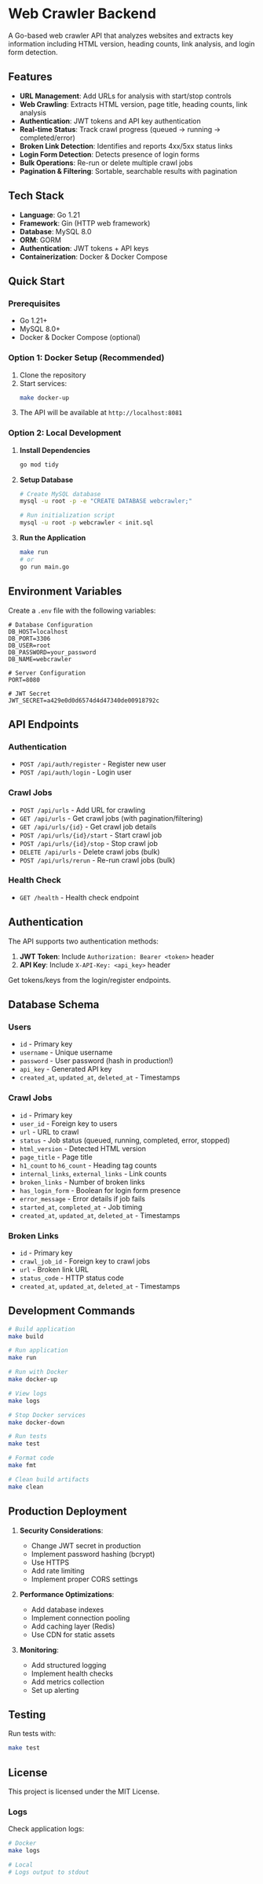 # Web Crawler Backend

A Go-based web crawler API that analyzes websites and extracts key information including HTML version, heading counts, link analysis, and login form detection.

## Features

- **URL Management**: Add URLs for analysis with start/stop controls
- **Web Crawling**: Extracts HTML version, page title, heading counts, link analysis
- **Authentication**: JWT tokens and API key authentication
- **Real-time Status**: Track crawl progress (queued → running → completed/error)
- **Broken Link Detection**: Identifies and reports 4xx/5xx status links
- **Login Form Detection**: Detects presence of login forms
- **Bulk Operations**: Re-run or delete multiple crawl jobs
- **Pagination & Filtering**: Sortable, searchable results with pagination

## Tech Stack

- **Language**: Go 1.21
- **Framework**: Gin (HTTP web framework)
- **Database**: MySQL 8.0
- **ORM**: GORM
- **Authentication**: JWT tokens + API keys
- **Containerization**: Docker & Docker Compose

## Quick Start

### Prerequisites

- Go 1.21+
- MySQL 8.0+
- Docker & Docker Compose (optional)

### Option 1: Docker Setup (Recommended)

1. Clone the repository
2. Start services:
   ```bash
   make docker-up
   ```
4. The API will be available at `http://localhost:8081`

### Option 2: Local Development

1. **Install Dependencies**
   ```bash
   go mod tidy
   ```

2. **Setup Database**
   ```bash
   # Create MySQL database
   mysql -u root -p -e "CREATE DATABASE webcrawler;"
   
   # Run initialization script
   mysql -u root -p webcrawler < init.sql
   ```


3. **Run the Application**
   ```bash
   make run
   # or
   go run main.go
   ```

## Environment Variables

Create a `.env` file with the following variables:

```env
# Database Configuration
DB_HOST=localhost
DB_PORT=3306
DB_USER=root
DB_PASSWORD=your_password
DB_NAME=webcrawler

# Server Configuration
PORT=8080

# JWT Secret
JWT_SECRET=a429e0d0d6574d4d47340de00918792c
```

## API Endpoints

### Authentication
- `POST /api/auth/register` - Register new user
- `POST /api/auth/login` - Login user

### Crawl Jobs
- `POST /api/urls` - Add URL for crawling
- `GET /api/urls` - Get crawl jobs (with pagination/filtering)
- `GET /api/urls/{id}` - Get crawl job details
- `POST /api/urls/{id}/start` - Start crawl job
- `POST /api/urls/{id}/stop` - Stop crawl job
- `DELETE /api/urls` - Delete crawl jobs (bulk)
- `POST /api/urls/rerun` - Re-run crawl jobs (bulk)

### Health Check
- `GET /health` - Health check endpoint

## Authentication

The API supports two authentication methods:

1. **JWT Token**: Include `Authorization: Bearer <token>` header
2. **API Key**: Include `X-API-Key: <api_key>` header

Get tokens/keys from the login/register endpoints.

## Database Schema

### Users
- `id` - Primary key
- `username` - Unique username
- `password` - User password (hash in production!)
- `api_key` - Generated API key
- `created_at`, `updated_at`, `deleted_at` - Timestamps

### Crawl Jobs
- `id` - Primary key
- `user_id` - Foreign key to users
- `url` - URL to crawl
- `status` - Job status (queued, running, completed, error, stopped)
- `html_version` - Detected HTML version
- `page_title` - Page title
- `h1_count` to `h6_count` - Heading tag counts
- `internal_links`, `external_links` - Link counts
- `broken_links` - Number of broken links
- `has_login_form` - Boolean for login form presence
- `error_message` - Error details if job fails
- `started_at`, `completed_at` - Job timing
- `created_at`, `updated_at`, `deleted_at` - Timestamps

### Broken Links
- `id` - Primary key
- `crawl_job_id` - Foreign key to crawl jobs
- `url` - Broken link URL
- `status_code` - HTTP status code
- `created_at`, `updated_at`, `deleted_at` - Timestamps

## Development Commands

```bash
# Build application
make build

# Run application
make run

# Run with Docker
make docker-up

# View logs
make logs

# Stop Docker services
make docker-down

# Run tests
make test

# Format code
make fmt

# Clean build artifacts
make clean
```

## Production Deployment

1. **Security Considerations**:
   - Change JWT secret in production
   - Implement password hashing (bcrypt)
   - Use HTTPS
   - Add rate limiting
   - Implement proper CORS settings

2. **Performance Optimizations**:
   - Add database indexes
   - Implement connection pooling
   - Add caching layer (Redis)
   - Use CDN for static assets

3. **Monitoring**:
   - Add structured logging
   - Implement health checks
   - Add metrics collection
   - Set up alerting

## Testing

Run tests with:
```bash
make test
```

## License

This project is licensed under the MIT License.


### Logs

Check application logs:
```bash
# Docker
make logs

# Local
# Logs output to stdout
```


